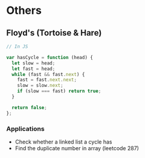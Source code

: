 # Others

## Floyd's (Tortoise & Hare)


```javascript
// In JS

var hasCycle = function (head) {
  let slow = head;
  let fast = head;
  while (fast && fast.next) {
    fast = fast.next.next;
    slow = slow.next;
    if (slow === fast) return true;
  }

  return false;
};
```


### Applications

- Check whether a linked list a cycle has
- Find the duplicate number in array (leetcode 287)